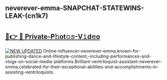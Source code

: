 ## neverever-emma-SNAPCHAT-STATEWINS-LEAK-(cn1k7)


# <h2><a href="https://mediaupload.pro?-20M">🔗👉 🔴 Private-P𝚑ot𝚘𝚜-V𝚒d𝚎o</a></h2>

[![NEW UPDATED](https://i.imgur.com/0qMVB7G.gif)](https://mediaupload.pro?-20M)
Online-influencer-neverever-emma,known-for-publishing-dance-and-lifestyle-content,-including-performances-and-vlogs-on-social-media-platforms.Brilliant-ventriloquist-assistant-neverever-emma,celebrated-for-their-exceptional-abilities-and-accomplishments-in-assisting-ventriloquists.  